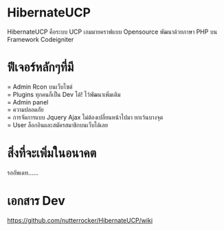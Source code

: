 HibernateUCP
============

HibernateUCP คือระบบ UCP เกมมายคราฟแบบ Opensource พัฒนาด้วยภาษา PHP บน Framework Codeigniter

ฟีเจอร์หลักๆที่มี
============
= Admin Rcon บนเว็บไซต์<br>
= Plugins ทุกคนก็เป็น Dev ได้! ไว้พัฒนาเพิ่มเติม<br>
= Admin panel<br>
= ความปลอดภัย<br>
= การจัดการแบบ Jquery Ajax ไม่ต้องเปลี่ยนหน้าไปมา ยกเว้นบางจุด<br>
= User ล็อกอินและสมัครสมาชิกบนเว็บได้เลย<br>

สิ่งที่จะเพิ่มในอนาคต
============

รออัพเดท......

เอกสาร Dev
============

https://github.com/nutterrocker/HibernateUCP/wiki
